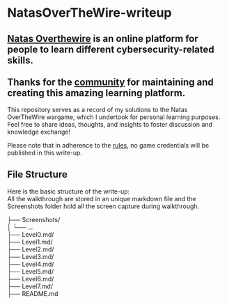 # NatasOverTheWire-writeup

[Natas Overthewire](https://overthewire.org/wargames/natas/) is an online platform for people to learn different cybersecurity-related skills. <br>
<br>
Thanks for the [community](https://overthewire.org/information/staff.html) for maintaining and creating this amazing learning platform. <br>
------

This repository serves as a record of my solutions to the Natas OverTheWire wargame, which I undertook for personal learning purposes. <br>
Feel free to share ideas, thoughts, and insights to foster discussion and knowledge exchange! <br>

Please note that in adherence to the [rules](https://overthewire.org/rules/), no game credentials will be published in this write-up. <br>

## File Structure
Here is the basic structure of the write-up: <br>
All the walkthrough are stored in an unique markdown file and the Screenshots folder hold all the screen capture during walkthrough. <br>

├── Screenshots/ <br>
│ └── ...        <br>
├── Level0.md/   <br> 
├── Level1.md/   <br>
├── Level2.md/   <br>
├── Level3.md/   <br>
├── Level4.md/   <br>
├── Level5.md/   <br>
├── Level6.md/   <br>
├── Level7.md/   <br>
├── README.md    <br>

